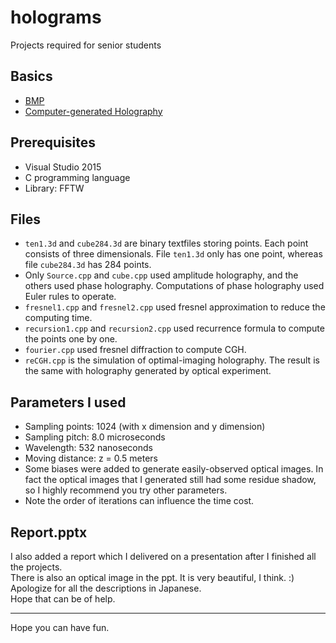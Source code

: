 # holograms
Projects required for senior students  

Basics  
---
* [BMP](https://en.wikipedia.org/wiki/BMP_file_format)  
* [Computer-generated Holography](https://en.wikipedia.org/wiki/Computer-generated_holography)  

Prerequisites
---
* Visual Studio 2015  
* C programming language  
* Library: FFTW

Files  
---
* `ten1.3d` and `cube284.3d` are binary textfiles storing points. Each point consists of three dimensionals. File  `ten1.3d` only has one point, whereas file `cube284.3d` has 284 points.
* Only `Source.cpp` and `cube.cpp` used amplitude holography, and the others used phase holography. Computations of phase holography used Euler rules to operate.
* `fresnel1.cpp` and `fresnel2.cpp` used fresnel approximation to reduce the computing time.
* `recursion1.cpp` and `recursion2.cpp` used recurrence formula to compute the points one by one.
* `fourier.cpp` used fresnel diffraction to compute CGH.
* `reCGH.cpp` is the simulation of optimal-imaging holography. The result is the same with holography generated by optical experiment.  

Parameters I used  
---
* Sampling points: 1024 (with x dimension and y dimension)  
* Sampling pitch: 8.0 microseconds
* Wavelength: 532 nanoseconds
* Moving distance: z = 0.5 meters  
* Some biases were added to generate easily-observed optical images. In fact the optical images that I generated still had some residue shadow, so I highly recommend you try other parameters.  
* Note the order of iterations can influence the time cost.  

Report.pptx  
---
I also added a report which I delivered on a presentation after I finished all the projects.  
There is also an optical image in the ppt. It is very beautiful, I think. :)  
Apologize for all the descriptions in Japanese.  
Hope that can be of help.  

---
Hope you can have fun.
